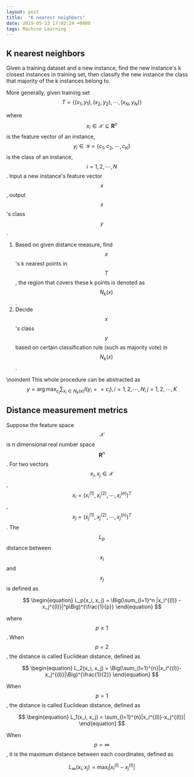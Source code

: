 ```yaml
---
layout: post
title:  "K nearest neighbors"
date: 2019-05-23 17:02:24 +0800
tags: Machine Learning
---
```


## K nearest neighbors

Given a training dataset and a new instance, find the new instance's k closest instances in training set, then classify the new instance the class that majority of the k instances belong to.

More generally, given training set
$$
\begin{equation}
	T = \{ (x_1, y_1), (x_2, y_2), \cdots, (x_N, y_N)\}
\end{equation}
$$

where $$x_i \in \mathcal{X}\subseteq\mathbf{R}^n$$ is the feature vector of an instance, $$y_i\in\mathcal{Y}=\{c_1,c_2,\cdots,c_K\}$$ is the class of an instance, $$i=1,2,\cdots,N$$. Input a new instance's feature vector $$x$$, output $$x$$'s class $$y$$.

1. Based on given distance measure, find $$x$$'s k nearest points in $$T$$, the region that covers these k points is denoted as $$N_k(x)$$.
2. Decide $$x$$'s class $$y$$ based on certain classification rule (such as majority vote) in $$N_k(x)$$.

\noindent This whole procedure can be abstracted as
$$
\begin{equation}
	y = \arg\max_{c_j}\sum_{x_i\in N_k(x)} I(y_i==c_i), i=1,2,\cdots,N;j=1,2,\cdots,K
\end{equation}
$$

## Distance measurement metrics

Suppose the feature space $$\mathcal{X}$$ is n dimensional real number space $$\mathbf{R}^n$$. For two vectors $$x_i, x_j\in \mathcal{X}$$, $$x_i=(x_i^{(1)},x_i^{(2)},\cdots,x_i^{(n)})^T$$, $$x_j=(x_j^{(1)},x_j^{(2)},\cdots,x_j^{(n)})^T$$. The $$L_p$$ distance between $$x_i$$ and $$x_j$$ is defined as

$$
\begin{equation}
	L_p(x_i, x_j) = \Big(\sum_{l=1}^n |x_i^{(l)} - x_j^{(l)}|^p\Big)^{\frac{1}{p}}
\end{equation}
$$

where $$p\geq 1$$. When $$p=2$$, the distance is called Euclidean distance, defined as

$$
\begin{equation}
	L_2(x_i, x_j) = \Big(\sum_{l=1}^{n}|x_i^{(l)}-x_j^{(l)}|\Big)^{\frac{1}{2}}
\end{equation}
$$

When $$p=1$$, the distance is called Euclidean distance, defined as

$$
\begin{equation}
	L_1(x_i, x_j) = \sum_{l=1}^{n}|x_i^{(l)}-x_j^{(l)}|
\end{equation}
$$

When $$p=\infty$$, it is the maximum distance between each coordinates, defined as

$$
\begin{equation}
	L_\infty(x_i, x_j) = \max_{l}|x_i^{(l)}-x_j^{(l)}|
\end{equation}
$$

